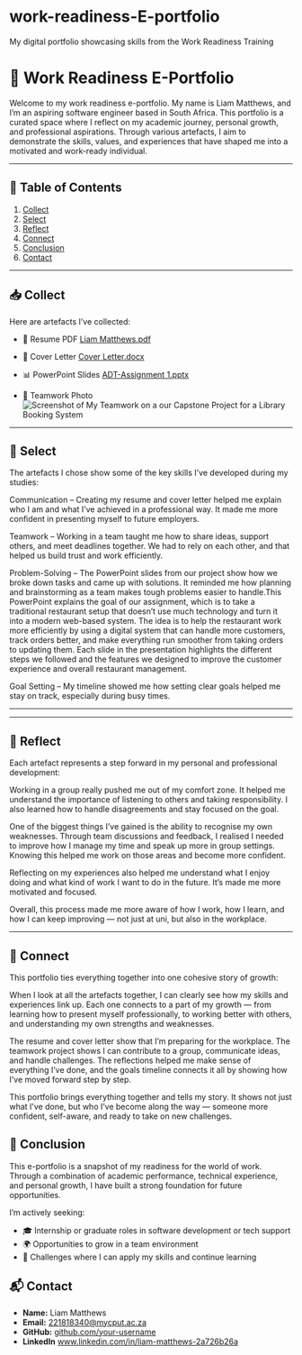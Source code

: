 # work-readiness-E-portfolio
My digital portfolio showcasing skills from the Work Readiness Training
# 🌟 Work Readiness E-Portfolio

Welcome to my work readiness e-portfolio. My name is Liam Matthews, and I’m an aspiring software engineer based in South Africa. This portfolio is a curated space where I reflect on my academic journey, personal growth, and professional aspirations. Through various artefacts, I aim to demonstrate the skills, values, and experiences that have shaped me into a motivated and work-ready individual.

---

## 📌 Table of Contents
1. [Collect](#collect)
2. [Select](#select)
3. [Reflect](#reflect)
4. [Connect](#connect)
5. [Conclusion](#conclusion)
6. [Contact](#contact)

---

## 📥 Collect

Here are artefacts I’ve collected:

- 📄 Resume PDF [Liam Matthews.pdf](https://github.com/user-attachments/files/20413460/Liam.Matthews.pdf)
 
- 📝 Cover Letter  [Cover Letter.docx](https://github.com/user-attachments/files/20413509/Cover.Letter.docx)

- 📊 PowerPoint Slides  [ADT-Assignment 1.pptx](https://github.com/user-attachments/files/20413782/ADT-Assignment.1.pptx)

- 📸 Teamwork Photo    ![Screenshot of My Teamwork on a our Capstone Project for a Library Booking System](https://github.com/user-attachments/assets/fbc274ac-d049-44ab-bfcd-6a726022806d)



---

## 🎯 Select

The artefacts I chose show some of the key skills I’ve developed during my studies:

Communication – Creating my resume and cover letter helped me explain who I am and what I’ve achieved in a professional way. It made me more confident in presenting myself to future employers.

Teamwork – Working in a team taught me how to share ideas, support others, and meet deadlines together. We had to rely on each other, and that helped us build trust and work efficiently.

Problem-Solving – The PowerPoint slides from our project show how we broke down tasks and came up with solutions. It reminded me how planning and brainstorming as a team makes tough problems easier to handle.This PowerPoint explains the goal of our assignment, which is to take a traditional restaurant setup that doesn’t use much technology and turn it into a modern web-based system. The idea is to help the restaurant work more efficiently by using a digital system that can handle more customers, track orders better, and make everything run smoother from taking orders to updating them. Each slide in the presentation highlights the different steps we followed and the features we designed to improve the customer experience and overall restaurant management.




Goal Setting – My timeline showed me how setting clear goals helped me stay on track, especially during busy times.



---
---

## 💭 Reflect

Each artefact represents a step forward in my personal and professional development:

Working in a group really pushed me out of my comfort zone. It helped me understand the importance of listening to others and taking responsibility. I also learned how to handle disagreements and stay focused on the goal.

One of the biggest things I’ve gained is the ability to recognise my own weaknesses. Through team discussions and feedback, I realised I needed to improve how I manage my time and speak up more in group settings. Knowing this helped me work on those areas and become more confident.

Reflecting on my experiences also helped me understand what I enjoy doing and what kind of work I want to do in the future. It’s made me more motivated and focused.

Overall, this process made me more aware of how I work, how I learn, and how I can keep improving — not just at uni, but also in the workplace.





---

## 🔗 Connect

This portfolio ties everything together into one cohesive story of growth:

When I look at all the artefacts together, I can clearly see how my skills and experiences link up. Each one connects to a part of my growth — from learning how to present myself professionally, to working better with others, and understanding my own strengths and weaknesses.

The resume and cover letter show that I’m preparing for the workplace. The teamwork project shows I can contribute to a group, communicate ideas, and handle challenges. The reflections helped me make sense of everything I’ve done, and the goals timeline connects it all by showing how I’ve moved forward step by step.

This portfolio brings everything together and tells my story. It shows not just what I’ve done, but who I’ve become along the way — someone more confident, self-aware, and ready to take on new challenges.

## 🧠 Conclusion

This e-portfolio is a snapshot of my readiness for the world of work. Through a combination of academic performance, technical experience, and personal growth, I have built a strong foundation for future opportunities.

I’m actively seeking:
- 🎓 Internship or graduate roles in software development or tech support
- 🌍 Opportunities to grow in a team environment
- 🚀 Challenges where I can apply my skills and continue learning


## 📬 Contact

- **Name:** Liam Matthews  
- **Email:** 221818340@mycput.ac.za 
- **GitHub:** [github.com/your-username](https://github.com/LiamMatthews27)
- **Linkedln** www.linkedin.com/in/liam-matthews-2a726b26a
